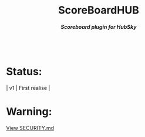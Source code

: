 <h1 align='center'>ScoreBoardHUB</h1>
<h5 align='center'>Scoreboard plugin for HubSky</h1>
<br></br>

# Status:

| v1 | First realise |

# Warning:
[View SECURITY.md](https://github.com/frpitu/ScoreBoardHUB/SECURITY.md)

